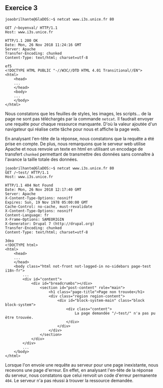 ## Exercice 3

	joaobrilhante@GlaDOS:~$ netcat www.i3s.unice.fr 80

	GET /~boyenval/ HTTP/1.1
	Host: www.i3s.unice.fr

	HTTP/1.1 200 OK
	Date: Mon, 26 Nov 2018 11:24:16 GMT
	Server: Apache
	Transfer-Encoding: chunked
	Content-Type: text/html; charset=utf-8

	ef5
	<!DOCTYPE HTML PUBLIC "-//W3C//DTD HTML 4.01 Transitional//EN">
	<html>
		<head>
		...
		</head>
		<body>
		...
		</body>
	</html>

Nous constatons que les feuilles de styles, les images, les scripts... de la page
ne sont pas téléchargés par la commande `netcat`. Il faudrait envoyer une requête 
pour chaque ressource manquante. D'où la valeur ajoutée d'un navigateur qui réalise
cette tâche pour nous et affiche la page web.

En analysant l'en-tête de la réponse, nous constatons que la requête a été prise
en compte. De plus, nous remarquons que le serveur web utilise Apache et nous
renvoie un texte en html en utilisant un encodage de transfert `chunked` permettant
de transmettre des données sans connaître à l'avance la taille totale des données.

	joaobrilhante@GlaDOS:~$ netcat www.i3s.unice.fr 80
	GET /~test/ HTTP/1.1
	Host: www.i3s.unice.fr

	HTTP/1.1 404 Not Found
	Date: Mon, 26 Nov 2018 12:17:40 GMT
	Server: Apache
	X-Content-Type-Options: nosniff
	Expires: Sun, 19 Nov 1978 05:00:00 GMT
	Cache-Control: no-cache, must-revalidate
	X-Content-Type-Options: nosniff
	Content-Language: fr
	X-Frame-Options: SAMEORIGIN
	X-Generator: Drupal 7 (http://drupal.org)
	Transfer-Encoding: chunked
	Content-Type: text/html; charset=utf-8

	3dea
	<!DOCTYPE html>
	<html>
		<head>
		...
		</head>
		<body class="html not-front not-logged-in no-sidebars page-test i18n-fr">
			...
			<div id="content">
				<div id="breadcrumbs"></div>
					<section id="post-content" role="main">
						<h1 class="page-title">Page non trouvée</h1>
						<div class="region region-content">
							<div id="block-system-main" class="block block-system">
								<div class="content">
									La page demandée "/~test/" n'a pas pu être trouvée.
								</div>
							</div>
						</div>
					</section>
				</div>
			</div>
			...
		</body>
	</html>

Lorsque l'on envoie une requête au serveur pour une page inexistante, nous
recevons une page d'erreur. En effet, en analysant l'en-tête de la réponse du
serveur, nous constatons que celui renvoit un code d'erreur permanente `404`.
Le serveur n'a pas réussi à trouver la ressource demandée.
